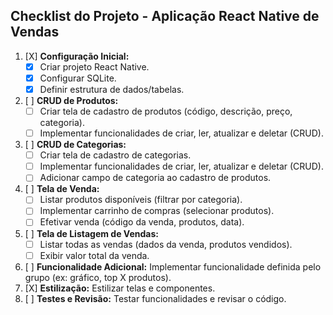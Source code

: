 ## Checklist do Projeto - Aplicação React Native de Vendas

1.  [X] **Configuração Inicial:**
    *   [X] Criar projeto React Native.
    *   [X] Configurar SQLite.
    *   [X] Definir estrutura de dados/tabelas.
2.  [ ] **CRUD de Produtos:**
    *   [ ] Criar tela de cadastro de produtos (código, descrição, preço, categoria).
    *   [ ] Implementar funcionalidades de criar, ler, atualizar e deletar (CRUD).
3.  [ ] **CRUD de Categorias:**
    *   [ ] Criar tela de cadastro de categorias.
    *   [ ] Implementar funcionalidades de criar, ler, atualizar e deletar (CRUD).
    *   [ ] Adicionar campo de categoria ao cadastro de produtos.
4.  [ ] **Tela de Venda:**
    *   [ ] Listar produtos disponíveis (filtrar por categoria).
    *   [ ] Implementar carrinho de compras (selecionar produtos).
    *   [ ] Efetivar venda (código da venda, produtos, data).
5.  [ ] **Tela de Listagem de Vendas:**
    *   [ ] Listar todas as vendas (dados da venda, produtos vendidos).
    *   [ ] Exibir valor total da venda.
6.  [ ] **Funcionalidade Adicional:** Implementar funcionalidade definida pelo grupo (ex: gráfico, top X produtos).
7.  [X] **Estilização:** Estilizar telas e componentes.
8.  [ ] **Testes e Revisão:** Testar funcionalidades e revisar o código.
